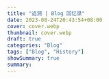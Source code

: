```yaml
---
title: "追溯 | Blog 回忆录"
date: 2023-08-24T20:43:54+08:00
cover: cover.webp
thumbnail: cover.webp
draft: true
categories: "Blog"
tags: ["Blog", "History"]
showSummary: true
summary:
---
```


